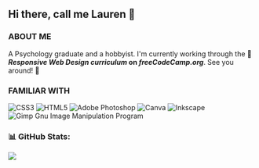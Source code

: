 ## Hi there, call me Lauren 👋

### ABOUT ME
A Psychology graduate and a hobbyist. I'm currently working through the **🌱 _Responsive Web Design curriculum_ on _freeCodeCamp.org_**. See you around! 🦊<br>

### FAMILIAR WITH
![CSS3](https://img.shields.io/badge/css3-%231572B6.svg?style=flat-square&logo=css3&logoColor=white) ![HTML5](https://img.shields.io/badge/html5-%23E34F26.svg?style=flat-square&logo=html5&logoColor=white) ![Adobe Photoshop](https://img.shields.io/badge/adobephotoshop-%2331A8FF.svg?style=flat-square&logo=adobephotoshop&logoColor=white) ![Canva](https://img.shields.io/badge/Canva-%2300C4CC.svg?style=flat-square&logo=Canva&logoColor=white) ![Inkscape](https://img.shields.io/badge/Inkscape-e0e0e0?style=flat-square&logo=inkscape&logoColor=080A13) ![Gimp Gnu Image Manipulation Program](https://img.shields.io/badge/Gimp-657D8B?style=flat-square&logo=gimp&logoColor=FFFFFF)

### 📊 GitHub Stats:
![](https://github-readme-streak-stats.herokuapp.com/?user=laurentia-mn&theme=nord&hide_border=false)<br/>

